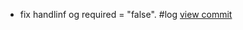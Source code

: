 - fix handlinf og required = "false". #log [view commit](http://gitlab.com/christophe-g/pre-ignition/commit/231cee2939c7b516938db8f0e069f0daf3a25362) 